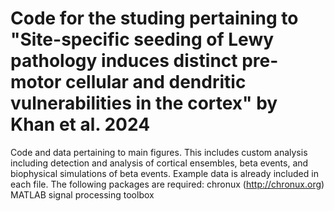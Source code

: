 # Code for the studing pertaining to "Site-specific seeding of Lewy pathology induces distinct pre-motor cellular and dendritic vulnerabilities in the cortex" by Khan et al. 2024
Code and data pertaining to main figures. This includes custom analysis including detection and analysis of cortical ensembles, beta events, and biophysical simulations of beta events. 
Example data is already included in each file. 
The following packages are required:
chronux (http://chronux.org)
MATLAB signal processing toolbox
